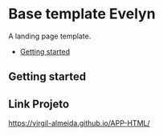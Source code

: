# Base template Evelyn

A landing page template.

* [Getting started](#getting-started)

## Getting started


## Link Projeto

https://virgil-almeida.github.io/APP-HTML/
